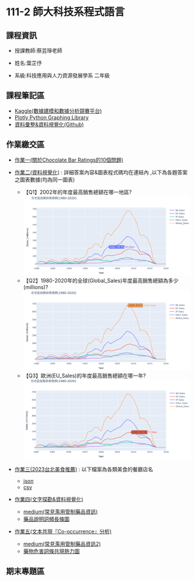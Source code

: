 # 111-2 師大科技系程式語言

## 課程資訊

- 授課教師:蔡芸琤老師

- 姓名:葉芷伃

- 系級:科技應用與人力資源發展學系 二年級

## 課程筆記區

- [Kaggle(數據建模和數據分析競賽平台)](https://www.kaggle.com/)
- [Plotly Python Graphing Library](https://plotly.com/python/)
- [資料彙整&資料視覺化(Github)](https://github.com/pecu/LawTech/tree/main/Learning-Materials/C5_Python_%E8%B3%87%E6%96%99%E5%BD%99%E6%95%B4%26%E8%B3%87%E6%96%99%E8%A6%96%E8%A6%BA%E5%8C%96)

## 作業繳交區

- [作業一(關於Chocolate Bar Ratings的10個問題)](https://github.com/Una-Yeh/PL/blob/main/hw1/hw1.ipynb)
- [作業二(資料視覺化)](https://github.com/Una-Yeh/PL/blob/main/hw2/hw2.ipynb) : 詳細答案內容&圖表程式碼均在連結內 ,以下為各題答案之圖表數據(均為同一圖表)

  - 【Q1】2002年的年度最高銷售總額在哪一地區?
![1](https://github.com/Una-Yeh/PL/blob/main/hw2/1.PNG)
  - 【Q2】1980-2020年的全球(Global_Sales)年度最高銷售總額為多少(millions)?
![2](https://github.com/Una-Yeh/PL/blob/main/hw2/2.PNG)
  - 【Q3】歐洲(EU_Sales)的年度最高銷售總額在哪一年?
![3](https://github.com/Una-Yeh/PL/blob/main/hw2/3.PNG)

- [作業三(2023台北美食推薦)](https://github.com/Una-Yeh/PL/blob/main/hw3/hw3.ipynb) : 以下檔案為各類美食的餐廳店名

  - [json](https://github.com/Una-Yeh/PL/blob/main/hw3/strong_list.json)
  - [csv](https://github.com/Una-Yeh/PL/blob/main/hw3/strong_list.csv)

- [作業四(文字探勘&資料視覺化)](https://github.com/Una-Yeh/PL/blob/main/hw4/hw4.ipynb)

  - [medium(常見濫用管制藥品資訊)](https://medium.com/@una812688/%E5%B8%B8%E8%A6%8B%E6%BF%AB%E7%94%A8%E7%AE%A1%E5%88%B6%E8%97%A5%E5%93%81%E8%B3%87%E8%A8%8A-9ceb2da9651e)
  - [藥品說明詞頻長條圖](https://github.com/Una-Yeh/PL/blob/main/hw4/normal.PNG)

- [作業五(文本共現『Co-occurrence』分析)](https://github.com/Una-Yeh/PL/blob/main/hw5/hw5.ipynb)

  - [medium(常見濫用管制藥品資訊2)](https://medium.com/@una812688/%E5%B8%B8%E8%A6%8B%E6%BF%AB%E7%94%A8%E7%AE%A1%E5%88%B6%E8%97%A5%E5%93%81%E8%B3%87%E8%A8%8A%EF%BC%92-4d638ca411ea)
  - [藥物危害詞條共現熱力圖](https://github.com/Una-Yeh/PL/blob/main/hw5/map2.PNG)

## 期末專題區